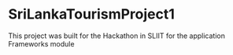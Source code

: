 # SriLankaTourismProject1
This project was built for the Hackathon in SLIIT for the application Frameworks module 
